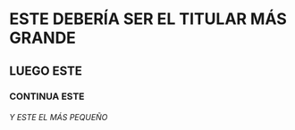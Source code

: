 # ESTE DEBERÍA SER EL TITULAR MÁS GRANDE
## LUEGO ESTE
### CONTINUA ESTE
###### Y ESTE EL MÁS PEQUEÑO
